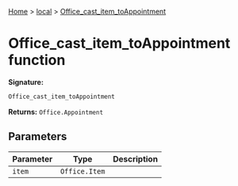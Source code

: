 [Home](./index) &gt; [local](local.md) &gt; [Office\_cast\_item\_toAppointment](local.office_cast_item_toappointment.md)

# Office\_cast\_item\_toAppointment function


**Signature:**
```javascript
Office_cast_item_toAppointment
```
**Returns:** `Office.Appointment`

## Parameters

|  Parameter | Type | Description |
|  --- | --- | --- |
|  `item` | `Office.Item` |  |

